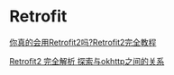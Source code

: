 # Retrofit

[你真的会用Retrofit2吗?Retrofit2完全教程](http://www.jianshu.com/p/308f3c54abdd)

[Retrofit2 完全解析 探索与okhttp之间的关系](http://blog.csdn.net/lmj623565791/article/details/51304204)